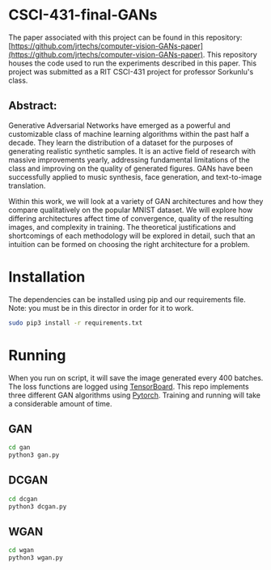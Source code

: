 # CSCI-431-final-GANs

The paper associated with this project can be found in this repository: [https://github.com/jrtechs/computer-vision-GANs-paper](https://github.com/jrtechs/computer-vision-GANs-paper).
This repository houses the code used to run the experiments described in this paper. This project was submitted as a RIT CSCI-431 project for professor Sorkunlu's class. 

## Abstract:

Generative Adversarial Networks have emerged as a powerful and customizable class of machine learning algorithms within the past half a decade. They learn the distribution of a dataset for the purposes of generating realistic synthetic samples. It is an active field of research with massive improvements yearly, addressing fundamental limitations of the class and improving on the quality of generated figures. GANs have been successfully applied to music synthesis, face generation, and text-to-image translation.

Within this work, we will look at a variety of GAN architectures and how they compare qualitatively on the popular MNIST dataset. We will explore how differing architectures affect time of convergence, quality of the resulting images, and complexity in training. The theoretical justifications and shortcomings of each methodology will be explored in detail, such that an intuition can be formed on choosing the right architecture for a problem.


# Installation

The dependencies can be installed using pip and our requirements file.
Note: you must be in this director in order for it to work.

```bash
sudo pip3 install -r requirements.txt
```

# Running

When you run on script, it will save the image generated every 400 batches. The loss functions are logged using [TensorBoard](https://www.tensorflow.org/tensorboard/).
This repo implements three different GAN algorithms using [Pytorch](https://pytorch.org). Training and running will take a considerable amount of time.

## GAN

```bash
cd gan
python3 gan.py
```

## DCGAN

```bash
cd dcgan
python3 dcgan.py
```

## WGAN

```bash
cd wgan
python3 wgan.py
```

